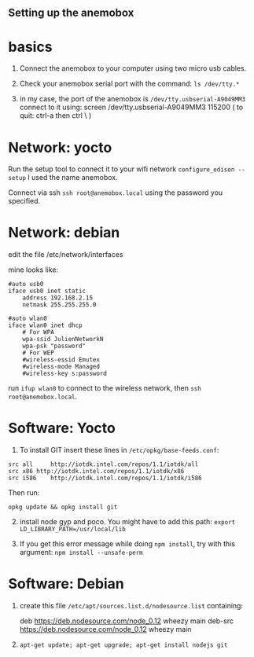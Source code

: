 ## Setting up the anemobox

# basics

1. Connect the anemobox to your computer using two micro usb cables.

2. Check your anemobox serial port with the command: `ls /dev/tty.*`

3. in my case, the port of the anemobox is `/dev/tty.usbserial-A9049MM3`
   connect to it using: 
   screen /dev/tty.usbserial-A9049MM3 115200
   ( to quit: ctrl-a then ctrl \ )

# Network: yocto

Run the setup tool to connect it to your wifi network
    `configure_edison --setup` I used the name anemobox.

Connect via ssh `ssh root@anemobox.local` using the password you specified.

# Network: debian

edit the file /etc/network/interfaces

mine looks like:
    
    #auto usb0
    iface usb0 inet static
        address 192.168.2.15
        netmask 255.255.255.0

    #auto wlan0
    iface wlan0 inet dhcp
        # For WPA
        wpa-ssid JulienNetworkN
        wpa-psk "password"
        # For WEP
        #wireless-essid Emutex
        #wireless-mode Managed
        #wireless-key s:password
    
run `ifup wlan0` to connect to the wireless network, then `ssh root@anemobox.local`.

    
# Software: Yocto
1. To install GIT insert these lines in `/etc/opkg/base-feeds.conf`:
```
src all     http://iotdk.intel.com/repos/1.1/iotdk/all
src x86 http://iotdk.intel.com/repos/1.1/iotdk/x86
src i586    http://iotdk.intel.com/repos/1.1/iotdk/i586
```
Then run:
```
opkg update && opkg install git
```

2. install node gyp and poco. You might have to add this path:
`export LD_LIBRARY_PATH=/usr/local/lib`


3. If you get this error message while doing `npm install`, try with this argument:
`npm install --unsafe-perm`

# Software: Debian

1. create this file `/etc/apt/sources.list.d/nodesource.list`
containing:

    deb https://deb.nodesource.com/node_0.12 wheezy main
    deb-src https://deb.nodesource.com/node_0.12 wheezy main

2. `apt-get update; apt-get upgrade; apt-get install nodejs git`


